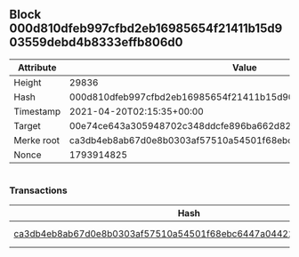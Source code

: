 ## Block 000d810dfeb997cfbd2eb16985654f21411b15d903559debd4b8333effb806d0

Attribute | Value
--- | ---
Height | 29836
Hash | 000d810dfeb997cfbd2eb16985654f21411b15d903559debd4b8333effb806d0
Timestamp | 2021-04-20T02:15:35+00:00
Target | 00e74ce643a305948702c348ddcfe896ba662d82c1a228faf4ad12250f07334e
Merke root | ca3db4eb8ab67d0e8b0303af57510a54501f68ebc6447a04422dbac508f5052b
Nonce | 1793914825

```

```

### Transactions

Hash | Amount
--- | ---
[ca3db4eb8ab67d0e8b0303af57510a54501f68ebc6447a04422dbac508f5052b](ca3db4eb8ab67d0e8b0303af57510a54501f68ebc6447a04422dbac508f5052b.md) | 10.00000000 SKEPTI 
